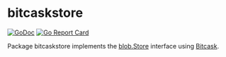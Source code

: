 # bitcaskstore

[![GoDoc](https://img.shields.io/static/v1?label=godoc&message=reference&color=white)](https://pkg.go.dev/github.com/creachadair/bitcaskstore)
[![Go Report Card](https://goreportcard.com/badge/github.com/creachadair/bitcaskstore)](https://goreportcard.com/report/github.com/creachadair/bitcaskstore)

Package bitcaskstore implements the [blob.Store][bs] interface using [Bitcask][bitcask].

[bs]: https://godoc.org/github.com/creachadair/ffs/blob#Store
[bitcask]: https://pkg.go.dev/git.mills.io/prologic/bitcask

